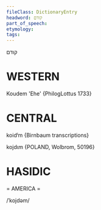 ```yaml
---
fileClass: DictionaryEntry
headword: קודם
part_of_speech: 
etymology: 
tags: 
---
```

קודם

WESTERN
========

Koudem 'Ehe' {PhilogLottus 1733}

CENTRAL
========

koidⁱm {Birnbaum transcriptions}

kojdɩm {POLAND, Wolbrom, 50196}

HASIDIC
=======
= AMERICA = 

/ˈkojdəm/